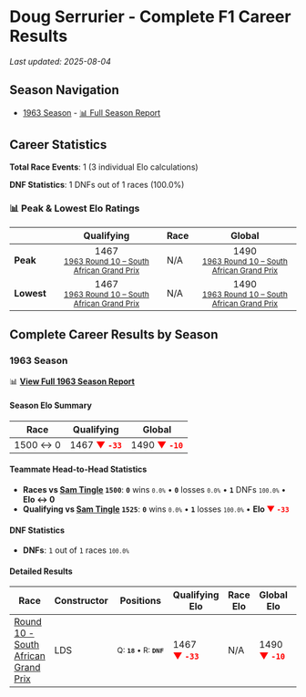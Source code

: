 # Doug Serrurier - Complete F1 Career Results

*Last updated: 2025-08-04*

## Season Navigation

- [1963 Season](#1963-season) - [📊 Full Season Report](../seasons/1963-season-report)

## Career Statistics

**Total Race Events**: 1 (3 individual Elo calculations)

**DNF Statistics**: 1 DNFs out of 1 races (100.0%)

### 📊 Peak & Lowest Elo Ratings

| &nbsp; | Qualifying | Race | Global |
|-------|------------|------|--------|
| **Peak** | <center> 1467 <br/><small> [1963 Round 10 – South African Grand Prix](../seasons/1963-season-report#round-10-south-african-grand-prix) </small></center> | N/A | <center> 1490  <br/><small> [1963 Round 10 – South African Grand Prix](../seasons/1963-season-report#round-10-south-african-grand-prix) </small></center> |
| **Lowest** | <center> 1467 <br/><small> [1963 Round 10 – South African Grand Prix](../seasons/1963-season-report#round-10-south-african-grand-prix) </small></center> | N/A | <center> 1490 <br/><small> [1963 Round 10 – South African Grand Prix](../seasons/1963-season-report#round-10-south-african-grand-prix) </small></center> |


## Complete Career Results by Season

### 1963 Season

📊 **[View Full 1963 Season Report](../seasons/1963-season-report)**

#### Season Elo Summary

| Race | Qualifying | Global |
|------|------------|--------|
| 1500 ↔ 0 | 1467 **<span style="color: red;">▼&nbsp;`-33`</span>** | 1490 **<span style="color: red;">▼&nbsp;`-10`</span>** |

#### Teammate Head-to-Head Statistics

- **Races vs [Sam Tingle](sam-tingle) `1500`**: **`0`** wins <small>`0.0%`</small> • **`0`** losses <small>`0.0%`</small> • **`1`** DNFs <small>`100.0%`</small> • **Elo ↔ 0**
- **Qualifying vs [Sam Tingle](sam-tingle) `1525`**: **`0`** wins <small>`0.0%`</small> • **`1`** losses <small>`100.0%`</small> • **Elo <span style="color: red;">▼&nbsp;`-33`</span>**

#### DNF Statistics

- **DNFs**: `1` out of `1` races <small>`100.0%`</small>

#### Detailed Results

| Race | Constructor | Positions | Qualifying Elo | Race Elo | Global Elo | Teammate |
|------|-------------|-----------|----------------|----------|------------|----------|
| [Round 10 - South African Grand Prix](../seasons/1963-season-report#round-10-south-african-grand-prix) | LDS | <small>Q:&nbsp;**`18`**&nbsp;•&nbsp;R:&nbsp;**`DNF`**</small> | 1467 **<span style="color: red;">▼&nbsp;`-33`</span>** | N/A | 1490 **<span style="color: red;">▼&nbsp;`-10`</span>** | [Sam Tingle](sam-tingle)<br/><small>Q:&nbsp;**`17`**&nbsp;•&nbsp;R:&nbsp;**`DNF`**</small> |

